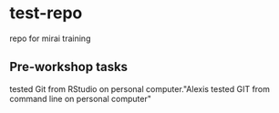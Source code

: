 # test-repo
 repo for mirai training


## Pre-workshop tasks

tested Git from RStudio on personal computer."Alexis tested GIT from command line on personal computer" 
